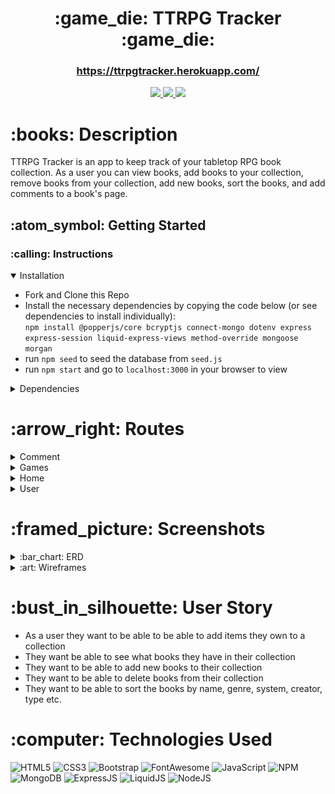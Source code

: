 <div align="center">
   <h1>:game_die: TTRPG Tracker :game_die:</h1>
   <h3><a href="https://ttrpgtracker.herokuapp.com/">https://ttrpgtracker.herokuapp.com/</a></h3>                           
   <a href="http://steviecodes.com" target="_blank">
      <img src="https://img.shields.io/badge/-Portfolio_-darkgreen?style=for-the-badge&logo=medium"/>
   </a>
   <a href="https://www.linkedin.com/in/stevie-militello/" target="_blank">
      <img src="https://img.shields.io/badge/-Linkedin-blue?style=for-the-badge&``logo=Linkedin&logoColor=white">
   </a> 
   <a href="mailto:steviemilitello@gmail.com" target="_blank">
      <img src="https://img.shields.io/badge/-Email-c14438?style=for-the-badge&logo=Gmail&``logoColor=white">
   </a>
</div>

<h1>:books: Description</h1>

<p>TTRPG Tracker is an app to keep track of your tabletop RPG book collection. As a user you can view books, add books to your collection, remove books from your collection, add new books, sort the books, and add comments to a book's page.</p>

<h2> :atom_symbol: Getting Started </h2>

<h3> :calling: Instructions </h3>
<details open>
<summary>Installation</summary>
<p></p>
<ul>
    <li>Fork and Clone this Repo</li>
    <li>Install the necessary dependencies by copying the code below (or see dependencies to install individually): <br /><code>npm install @popperjs/core bcryptjs connect-mongo dotenv express express-session liquid-express-views method-override mongoose morgan</code></li>
    <li>run <code>npm seed</code> to seed the database from <code>seed.js</code></li>
    <li>run <code>npm start</code> and go to <code>localhost:3000</code> in your browser to view</li>
</ul>
</details>
<p></p>
<details>
<summary>Dependencies</summary>
<p></p>
<ul>
    <li><a href="https://www.npmjs.com/package/@popperjs/core">@Popper JS/Core</a> <code>npm i @popperjs/core</code></li>
    <li><a href="https://www.npmjs.com/package/bcrypt">Bcrypt</a> <code>npm i bcrypt</code></li>
    <li><a href="https://www.npmjs.com/package/connect-mongo">Connect-Mongo</a> <code>npm i connect-mongo</code></li>
    <li><a href="https://www.npmjs.com/package/dotenv">Dotenv</a> <code>npm i dotenv</code></li>
    <li><a href="https://www.npmjs.com/package/express">Express</a> <code>npm i express</code></li>
    <li><a href="https://www.npmjs.com/package/express-session">Express-Session</a> <code>npm i express-session</code></li>
    <li><a href="https://www.npmjs.com/package/liquid-express-views">Liquid-Express-Views</a> <code>npm i liquid-express-views</code></li>
    <li><a href="https://www.npmjs.com/package/method-override">Method-Override</a> <code>npm i method-override</code></li>
    <li><a href="https://www.npmjs.com/package/mongoose">Mongoose</a> <code>npm i mongoose</code></li>
    <li><a href="https://www.npmjs.com/package/morgan">Morgan</a> <code>npm i morgan</code></li>
</ul>
</details>
<p></p>
<h1>:arrow_right: Routes</h1>

<details>
<summary> Comment</summary>

| Verb   | URI Pattern                         | Controller#Action              |
|--------|-------------------------------------|--------------------------------|
| POST   | `/games/:gameId`                    | `games#gameId`                 |
| DELETE | `/games//delete/:gameId/:commId`    | `games#delete#gameId#commId`   |

</details>

<details>
<summary> Games</summary>


| Verb   | URI Pattern                         | Controller#Action              |
|--------|-------------------------------------|--------------------------------|
| GET    | `/`                                 | `games#`                       |
| GET    | `/coyoteandcrow`                    | `games#/oyoteandcrow`          |
| GET    | `/dnd`                              | `games#dnd`                    |
| GET    | `/fitd`                             | `games#fitd`                   |
| GET    | `/forgediniron`                     | `games#forgediniron`           |
| GET    | `/osr`                              | `games#osr`                    |
| GET    | `/pbta`                             | `games#pbta`                   |
| GET    | `/stellarremnants`                  | `games#stellarremnants`        |
| GET    | `/cyberpunk`                        | `games#cyberpunk`              |
| GET    | `/fantasy`                          | `games#fantasy`                |
| GET    | `/darkfantasy`                      | `games#darkfantasy`            |
| GET    | `/scifi`                            | `games#scifi`                  |
| GET    | `/sciencefantasy`                   | `games#sciencefantasy`         |
| GET    | `/steampunk`                        | `games#steampunk`              |
| GET    | `/urbanfantasy`                     | `games#urbanfantasy`           |
| GET    | `/genreagnostic`                    | `games#genreagnostic`          |
| GET    | `/gm`                               | `games#gm`                     |
| GET    | `/gmless`                           | `games#gmless`                 |
| GET    | `/solo`                             | `games#solo`                   |
| GET    | `/mine`                             | `games#mine`                   |
| GET    | `/new`                              | `games#new`                    |
| POST   | `/`                                 | `games#`                       |
| POST   | `/newfave`                          | `games#newfave`                |
| GET    | `/:id/edit`                         | `games#:id#edit`               |
| PUT    | `/:id`                              | `games#:id#`                   |
| GET    | `/:id`                              | `games#:id#`                   |
| DELETE | `/:id`                              | `games#:id#`                   |

</details>

<details>
<summary> Home</summary>

| Verb   | URI Pattern                         | Controller#Action              |
|--------|-------------------------------------|--------------------------------|
| GET    | `/`                                 | `/`                            |

</details>

<details>
<summary> User</summary>

| Verb   | URI Pattern                         | Controller#Action              |
|--------|-------------------------------------|--------------------------------|
| POST   | `/auth/signup`                      | `users#signup`                 |
| POST   | `/auth/login`                       | `users#login`                  |
| DELETE | `/auth/logout`                      | `users#logout`                 |

</details>
<p></p>
<h1>:framed_picture: Screenshots</h1>

<details>
<summary> :bar_chart: ERD</summary>

| Description | Screenshot |
|------------ | ------------|
| <h3 align="center">ERD</h3> | <img src="public/images/erd.png" width="700"/> |

</details>

<details>
<summary> :art: Wireframes</summary>

| Description | Screenshot |
|------------ | ------------|
| <h3 align="center">Example Page 1</h3> | <img src="public/images/example1.png" width="700"/> |
| <h3 align="center">Example Page 2</h3> | <img src="public/images/example2.png" width="700"> |

</details>
<p></p>
<h1>:bust_in_silhouette: User Story</h1>

<ul>
    <li>As a user they want to be able to be able to add items they own to a collection</li>
    <li>They want be able to see what books they have in their collection</li>
    <li>They want to be able to add new books to their collection</li>
    <li>They want to be able to delete books from their collection</li>
    <li>They want to be able to sort the books by name, genre, system, creator, type etc.</li>
</ul>

<h1>:computer: Technologies Used</h1>

![HTML5](https://img.shields.io/badge/HTML5-E34F26?style=for-the-badge&logo=html5&logoColor=white)
![CSS3](https://img.shields.io/badge/CSS3-1572B6?style=for-the-badge&logo=css3&logoColor=white)
![Bootstrap](https://img.shields.io/badge/Bootstrap-563D7C?style=for-the-badge&logo=bootstrap&logoColor=white)
![FontAwesome](https://img.shields.io/badge/Font_Awesome-339AF0?style=for-the-badge&logo=fontawesome&logoColor=white)
![JavaScript](https://img.shields.io/badge/JavaScript-323330?style=for-the-badge&logo=javascript&logoColor=F7DF1E) 
![NPM](https://img.shields.io/badge/npm-CB3837?style=for-the-badge&logo=npm&logoColor=white)
![MongoDB](https://img.shields.io/badge/MongoDB-4EA94B?style=for-the-badge&logo=mongodb&logoColor=white)
![ExpressJS](https://img.shields.io/badge/Express.js-000000?style=for-the-badge&logo=express&logoColor=white)
![LiquidJS](https://img.shields.io/badge/-Liquidjs-blue?style=for-the-badge&logoColor=white)
![NodeJS](https://img.shields.io/badge/Node.js-339933?style=for-the-badge&logo=nodedotjs&logoColor=white)



